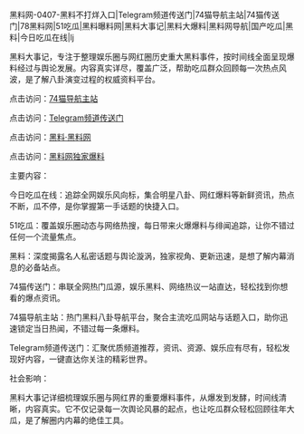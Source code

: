 #
黑料网-0407-黑料不打烊入口|Telegram频道传送门|74猫导航主站|74猫传送门|78黑料网|51吃瓜|黑料曝料网|黑料大事记|黑料大爆料|黑料网导航|国产吃瓜|黑料|今日吃瓜在线|lj

黑料大事记，专注于整理娱乐圈与网红圈历史重大黑料事件，按时间线全面呈现爆料经过与舆论发展。内容真实详尽，覆盖广泛，帮助吃瓜群众回顾每一次热点风波，是了解八卦演变过程的权威资料平台。


点击访问：<a href="https://74mao.com/">74猫导航主站</a>

点击访问：<a href="https://74mao.com/">Telegram频道传送门</a>

点击访问：<a href="https://gbs-3wd.pages.dev/">黑料·黑料网</a>

点击访问：<a href="https://haef.pages.dev/">黑料网独家爆料</a>


主要内容：

今日吃瓜在线：追踪全网娱乐风向标，集合明星八卦、网红爆料等新鲜资讯，热点不断，瓜不停，是你掌握第一手话题的快捷入口。

51吃瓜：覆盖娱乐圈动态与网络热搜，每日带来火爆爆料与绯闻追踪，让你不错过任何一个流量焦点。

黑料：深度揭露名人私密话题与舆论漩涡，独家视角、更新迅速，是想了解内幕消息的必备站点。

74猫传送门：串联全网热门瓜源，娱乐黑料、网络热议一站直达，轻松找到你想看的爆点资讯。

74猫导航主站：热门黑料八卦导航平台，聚合主流吃瓜网站与话题入口，助你迅速锁定当日热闻，不错过每一条爆料。

Telegram频道传送门：汇聚优质频道推荐，资讯、资源、娱乐应有尽有，轻松发现好内容，一键直达你关注的精彩世界。

社会影响：

黑料大事记详细梳理娱乐圈与网红界的重要爆料事件，从爆发到发酵，时间线清晰，内容真实。它不仅记录每一次舆论风暴的起点，也让吃瓜群众轻松回顾往年大瓜，是了解圈内内幕的绝佳工具。

<span style="display:none;">[Canonical link](https://github.com/97823/789646 ）</span>

